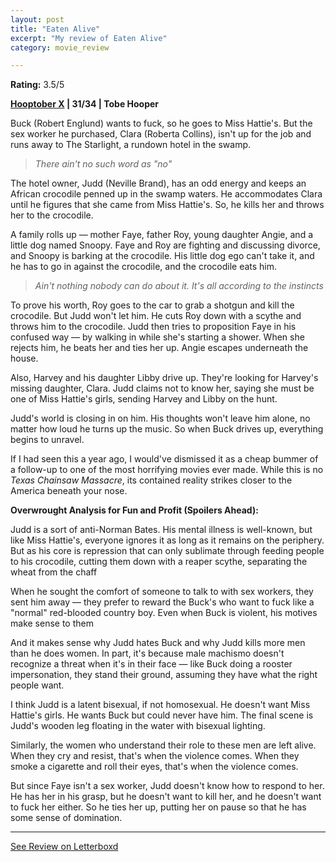```yaml
---
layout: post
title: "Eaten Alive"
excerpt: "My review of Eaten Alive"
category: movie_review

---
```


**Rating:** 3.5/5

<b><a href="https://boxd.it/pmi12" rel="nofollow">Hooptober X</a> | 31/34 | Tobe Hooper</b>

Buck (Robert Englund) wants to fuck, so he goes to Miss Hattie's. But the sex worker he purchased, Clara (Roberta Collins), isn't up for the job and runs away to The Starlight, a rundown hotel in the swamp.

<blockquote><i>There ain't no such word as "no"</i></blockquote>The hotel owner, Judd (Neville Brand), has an odd energy and keeps an African crocodile penned up in the swamp waters. He accommodates Clara until he figures that she came from Miss Hattie's. So, he kills her and throws her to the crocodile.

A family rolls up — mother Faye, father Roy, young daughter Angie, and a little dog named Snoopy. Faye and Roy are fighting and discussing divorce, and Snoopy is barking at the crocodile. His little dog ego can't take it, and he has to go in against the crocodile, and the crocodile eats him.

<blockquote><i>Ain't nothing nobody can do about it. It's all according to the instincts</i></blockquote>To prove his worth, Roy goes to the car to grab a shotgun and kill the crocodile. But Judd won't let him. He cuts Roy down with a scythe and throws him to the crocodile. Judd then tries to proposition Faye in his confused way — by walking in while she's starting a shower. When she rejects him, he beats her and ties her up. Angie escapes underneath the house.

Also, Harvey and his daughter Libby drive up. They're looking for Harvey's missing daughter, Clara. Judd claims not to know her, saying she must be one of Miss Hattie's girls, sending Harvey and Libby on the hunt.

Judd's world is closing in on him. His thoughts won't leave him alone, no matter how loud he turns up the music. So when Buck drives up, everything begins to unravel.

If I had seen this a year ago, I would've dismissed it as a cheap bummer of a follow-up to one of the most horrifying movies ever made. While this is no <i>Texas Chainsaw Massacre</i>, its contained reality strikes closer to the America beneath your nose.


<b>Overwrought Analysis for Fun and Profit (Spoilers Ahead):</b>

Judd is a sort of anti-Norman Bates. His mental illness is well-known, but like Miss Hattie's, everyone ignores it as long as it remains on the periphery. But as his core is repression that can only sublimate through feeding people to his crocodile, cutting them down with a reaper scythe, separating the wheat from the chaff

When he sought the comfort of someone to talk to with sex workers, they sent him away — they prefer to reward the Buck's who want to fuck like a "normal" red-blooded country boy. Even when Buck is violent, his motives make sense to them

And it makes sense why Judd hates Buck and why Judd kills more men than he does women. In part, it's because male machismo doesn't recognize a threat when it's in their face — like Buck doing a rooster impersonation, they stand their ground, assuming they have what the right people want.

I think Judd is a latent bisexual, if not homosexual. He doesn't want Miss Hattie's girls. He wants Buck but could never have him. The final scene is Judd's wooden leg floating in the water with bisexual lighting.

Similarly, the women who understand their role to these men are left alive. When they cry and resist, that's when the violence comes. When they smoke a cigarette and roll their eyes, that's when the violence comes.

But since Faye isn't a sex worker, Judd doesn't know how to respond to her. He has her in his grasp, but he doesn't want to kill her, and he doesn't want to fuck her either. So he ties her up, putting her on pause so that he has some sense of domination.

<hr>

[See Review on Letterboxd](https://boxd.it/54ko5P)
